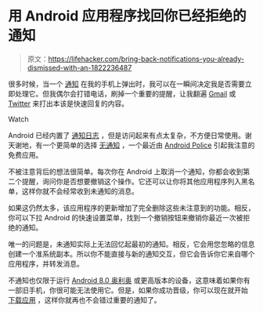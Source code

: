 # 用 Android 应用程序找回你已经拒绝的通知

> 原文：<https://lifehacker.com/bring-back-notifications-you-already-dismissed-with-an-1822236487>

很多时候，当一个 [通知](https://lifehacker.com/save-your-battery-and-sanity-by-modifying-your-android-1820980053) 在我的手机上弹出时，我可以在一瞬间决定我是否需要立即处理它。但我偶尔会打错电话，刷掉一个重要的提醒，让我翻遍 [Gmail](https://lifehacker.com/top-10-gmail-tips-for-power-users-1787627908) 或 [Twitter](https://lifehacker.com/280-character-tweets-are-now-available-for-everyone-1820231262) 来打出本该是快速回复的内容。

Watch

Android 已经内置了 [通知日志](https://www.howtogeek.com/242073/how-to-view-notifications-youve-dismissed-on-android/) ，但是访问起来有点太复杂，不方便日常使用。谢天谢地，有一个更简单的选择 [无通知](https://play.google.com/store/apps/details?id=com.nasahapps.unnotification) ，一个最近由 [Android Police](http://www.androidpolice.com/2018/01/19/hands-unnotification-brings-back-last-dismissed-notification/) 引起我注意的免费应用。

不被注意背后的想法很简单。每次你在 Android 上取消一个通知，你都会收到第二个提醒，询问你是否想要撤销这个操作。它还可以让你将其他应用程序列入黑名单，这样你就不会经常收到未通知的消息。

如果这仍然太多，该应用程序的更新增加了完全删除这些未注意到的功能。相反，你可以下拉 Android 的快速设置菜单，找到一个撤销按钮来撤销你最近一次被拒绝的通知。

唯一的问题是，未通知实际上无法回忆起最初的通知。相反，它会用您忽略的信息创建一个准系统副本。所以你不能直接与新的通知交互，但它会告诉你它来自哪个应用程序，并转发消息。

不通知也仅限于运行 [Android 8.0 奥利奥](https://lifehacker.com/heres-when-android-8-0-oreo-is-coming-to-your-current-p-1820786391) 或更高版本的设备，这意味着如果你有一部旧手机，你很可能无法使用它。但是，如果你成功晋级，你可以现在就开始 [下载应用](https://play.google.com/store/apps/details?id=com.nasahapps.unnotification) ，这样你就再也不会错过重要的通知了。